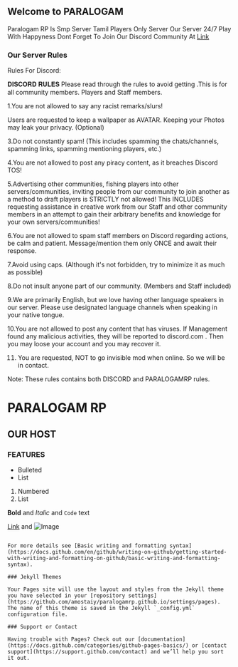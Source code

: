 ## Welcome to PARALOGAM

Paralogam RP Is Smp Server Tamil Players Only Server Our Server 24/7 Play With Happyness
Dont Forget To Join Our Discord Community At [Link](dsc.gg/paralogam)

### Our Server Rules 
Rules For Discord:

𝐃𝐈𝐒𝐂𝐎𝐑𝐃 𝐑𝐔𝐋𝐄𝐒
Please read through the rules to avoid getting .This is for all community members. Players and Staff members.

1.You are not allowed to say any racist remarks/slurs!

Users are requested to keep a wallpaper as AVATAR. Keeping your Photos may leak your privacy. (Optional)

3.Do not constantly spam! (This includes spamming the chats/channels, spamming links, spamming mentioning players, etc.)

4.You are not allowed to post any piracy content, as it breaches Discord TOS!

5.Advertising other communities, fishing players into other servers/communities, inviting people from our community to join another as a method to draft players is STRICTLY not allowed! This INCLUDES requesting assistance in creative work from our Staff and other community members in an attempt to gain their arbitrary benefits and knowledge for your own servers/communities!

6.You are not allowed to spam staff members on Discord regarding actions, be calm and patient. Message/mention them only ONCE and await their response.

7.Avoid using caps. (Although it's not forbidden, try to minimize it as much as possible)

8.Do not insult anyone part of our community. (Members and Staff included)

9.We are primarily English, but we love having other language speakers in our server. Please use designated language channels when speaking in your native tongue.

10.You are not allowed to post any content that has viruses. If Management found any malicious activities, they will be reported to discord.com . Then you may loose your account and you may recover it.

11. You are requested, NOT to go invisible mod when online. So we will be in contact.

Note: These rules contains both DISCORD and PARALOGAMRP rules.


# PARALOGAM RP 
## OUR HOST
### FEATURES

- Bulleted
- List

1. Numbered
2. List

**Bold** and _Italic_ and `Code` text

[Link](url) and ![Image](src)
```

For more details see [Basic writing and formatting syntax](https://docs.github.com/en/github/writing-on-github/getting-started-with-writing-and-formatting-on-github/basic-writing-and-formatting-syntax).

### Jekyll Themes

Your Pages site will use the layout and styles from the Jekyll theme you have selected in your [repository settings](https://github.com/amostaiy/paralogamrp.github.io/settings/pages). The name of this theme is saved in the Jekyll `_config.yml` configuration file.

### Support or Contact

Having trouble with Pages? Check out our [documentation](https://docs.github.com/categories/github-pages-basics/) or [contact support](https://support.github.com/contact) and we’ll help you sort it out.

